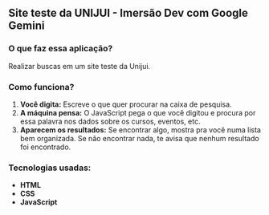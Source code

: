 ## Site teste da UNIJUI - Imersão Dev com Google Gemini

### **O que faz essa aplicação?**

Realizar buscas em um site teste da Unijui.

### Como funciona?

1. **Você digita:** Escreve o que quer procurar na caixa de pesquisa.
2. **A máquina pensa:** O JavaScript pega o que você digitou e procura por essa palavra nos dados sobre os cursos, eventos, etc. 
3. **Aparecem os resultados:** Se encontrar algo, mostra pra você numa lista bem organizada. Se não encontrar nada, te avisa que nenhum resultado foi encontrado.

### Tecnologias usadas:

* **HTML**
* **CSS** 
* **JavaScript** 
